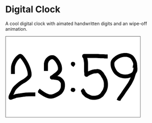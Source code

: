 # Digital Clock

A cool digital clock with aimated handwritten digits and an wipe-off animation.

<img src='digital_clock.jpg'>
